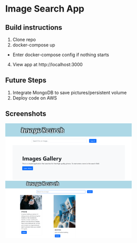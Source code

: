 # Image Search App

## Build instructions
1. Clone repo
2. docker-compose up
* Enter docker-compose config if nothing starts
4. View app at http://localhost:3000

## Future Steps
1. Integrate MongoDB to save pictures/persistent volume
2. Deploy code on AWS

## Screenshots
<img src="./screenshots/home.PNG/" width='400'> <img src="./screenshots/website.PNG/" width='400'>



